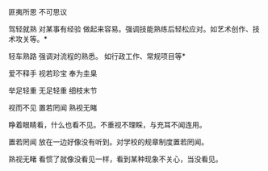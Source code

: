 匪夷所思 不可思议

驾轻就熟 对某事有经验 做起来容易。强调技能熟练后轻松应对。如艺术创作、技术攻关等。*

轻车熟路 强调对流程的熟悉。 如行政工作、常规项目等*

爱不释手 视若珍宝 奉为圭臬

举足轻重 无足轻重 细枝末节

视而不见 置若罔闻 熟视无睹

睁着眼睛看，什么也看不见。不重视不理睬，与充耳不闻连用。

置若罔闻 放在一边好像没有听到。对学校的规章制度置若罔闻。

熟视无睹 看惯了就像没看见一样，看到某种现象不关心，当没看见。